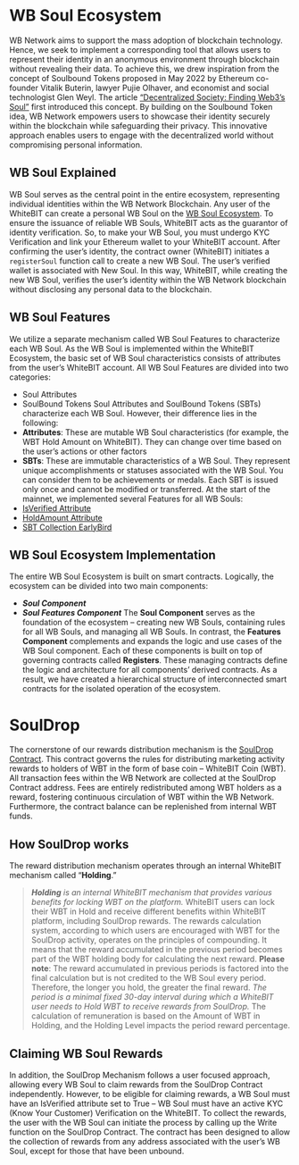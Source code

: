 # WB Soul Ecosystem
WB Network aims to support the mass adoption of blockchain technology. Hence, we seek to
implement a corresponding tool that allows users to represent their identity in an anonymous
environment through blockchain without revealing their data.
To achieve this, we drew inspiration from the concept of Soulbound Tokens proposed in May
2022 by Ethereum co-founder Vitalik Buterin, lawyer Pujie Olhaver, and economist and social
technologist Glen Weyl. The article [“Decentralized Society: Finding Web3’s Soul”](https://papers.ssrn.com/sol3/papers.cfm?abstract_id=4105763) first introduced
this concept.
By building on the Soulbound Token idea, WB Network empowers users to showcase their
identity securely within the blockchain while safeguarding their privacy. This innovative approach
enables users to engage with the decentralized world without compromising personal
information.
## WB Soul Explained
WB Soul serves as the central point in the entire ecosystem, representing individual identities
within the WB Network Blockchain.
Any user of the WhiteBIT can create a personal WB Soul on the [WB Soul Ecosystem](https://whitebit.com/wb-soul). To ensure the issuance of reliable WB Souls, WhiteBIT acts as the guarantor of identity verification. So, to make your WB Soul, you must undergo KYC Verification and link your Ethereum wallet to your WhiteBIT account.
After confirming the user’s identity, the contract owner (WhiteBIT) initiates a `registerSoul` function call to create a new WB Soul. The user’s verified wallet is associated with New Soul. In this way,
WhiteBIT, while creating the new WB Soul, verifies the user’s identity within the WB Network
blockchain without disclosing any personal data to the blockchain.
## WB Soul Features
We utilize a separate mechanism called WB Soul Features to characterize each WB Soul. As the
WB Soul is implemented within the WhiteBIT Ecosystem, the basic set of WB Soul
characteristics consists of attributes from the user’s WhiteBIT account.
All WB Soul Features are divided into two categories:
+ Soul Attributes
+ SoulBound Tokens
Soul Attributes and SoulBound Tokens (SBTs) characterize each WB Soul. However, their
difference lies in the following:
+ **Attributes**: These are mutable WB Soul characteristics (for example, the WBT Hold Amount
on WhiteBIT). They can change over time based on the user’s actions or other factors
+ **SBTs**: These are immutable characteristics of a WB Soul. They represent unique
accomplishments or statuses associated with the WB Soul. You can consider them to be
achievements or medals. Each SBT is issued only once and cannot be modified or
transferred.
At the start of the mainnet, we implemented several Features for all WB Souls:
+ [IsVerified Attribute](https://explorer.whitebit.network/address/0xd88fa142B67F561C5f2Cbf803bF5AE906a8f1e41)
+ [HoldAmount Attribute](https://explorer.whitebit.network/address/0xE6246B2C5bC67976eD6e28583e94a2a63ff36c93)
+ [SBT Collection EarlyBird](https://explorer.whitebit.network/address/0x57e0Dd3c3128CE9C580196Dc22F6204fc9A0bF18)
## WB Soul Ecosystem Implementation
The entire WB Soul Ecosystem is built on smart contracts. Logically, the ecosystem can be
divided into two main components:
+ ***Soul Component***
+ ***Soul Features Component***
The **Soul Component** serves as the foundation of the ecosystem – creating new WB Souls,
containing rules for all WB Souls, and managing all WB Souls. In contrast, the **Features
Component** complements and expands the logic and use cases of the WB Soul component.
Each of these components is built on top of governing contracts called **Registers**. These
managing contracts define the logic and architecture for all components’ derived contracts. As a result, we have created a hierarchical structure of interconnected smart contracts for the
isolated operation of the ecosystem.
# SoulDrop
The cornerstone of our rewards distribution mechanism is the [SoulDrop Contract](https://explorer.whitebit.network/address/0x0000000000000000000000000000000000001001). This contract governs the rules for distributing marketing activity rewards to holders of
WBT in the form of base coin – WhiteBIT Coin (WBT).
All transaction fees within the WB Network
are collected at the SoulDrop Contract address. Fees are entirely redistributed among
WBT holders as a reward, fostering continuous circulation of WBT within the WB Network. Furthermore, the contract balance can be replenished from internal WBT funds.
## How SoulDrop works
The reward distribution mechanism operates through an internal WhiteBIT mechanism called “**Holding**.”
>_**Holding** is an internal WhiteBIT mechanism that provides various benefits for locking WBT on the platform._
WhiteBIT users can lock their WBT in Hold and receive different benefits within WhiteBIT platform, including SoulDrop rewards.
The rewards calculation system, according to which users are encouraged with WBT for the
SoulDrop activity, operates on the principles of compounding. It means that the
reward accumulated in the previous period becomes part of the WBT holding body for
calculating the next reward.
**Please note**: The reward accumulated in previous periods is factored into the final calculation
but is not credited to the WB Soul every period. Therefore, the longer you hold, the greater the
final reward.
>_The period is a minimal fixed 30-day interval during which a WhiteBIT user needs to Hold WBT to receive rewards from SoulDrop._
The calculation of remuneration is based on the Amount of WBT in Holding, and the Holding Level
impacts the period reward percentage.
## Claiming WB Soul Rewards
In addition, the SoulDrop Mechanism follows a user focused approach, allowing every WB Soul
to claim rewards from the SoulDrop Contract independently. However, to be eligible for claiming
rewards, a WB Soul must have an IsVerified attribute set to True – WB Soul must have an active
KYC (Know Your Customer) Verification on the WhiteBIT.
To collect the rewards, the user with the WB Soul can initiate the process by calling up the Write
function on the SoulDrop Contract. The contract has been designed to allow the collection of
rewards from any address associated with the user’s WB Soul, except for those that have been
unbound.
